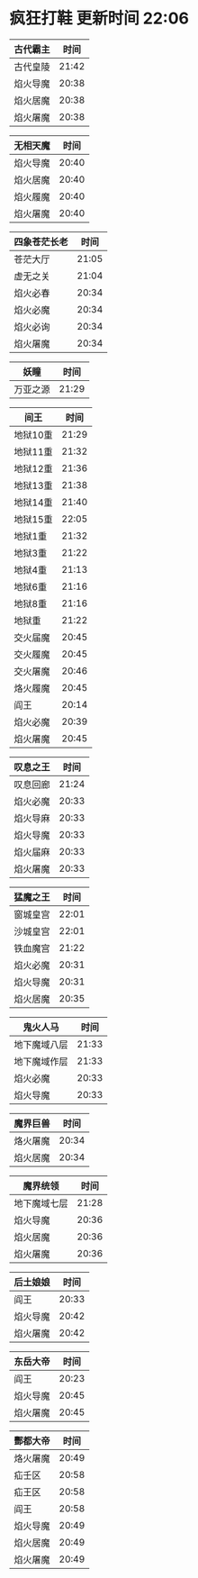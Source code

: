# 疯狂打鞋 更新时间 22:06

| 古代霸主   | 时间    |
|--------|-------|
| 古代皇陵 | 21:42 |
| 焰火导魔 | 20:38 |
| 焰火居魔 | 20:38 |
| 焰火屠魔 | 20:38 |

| 无相天魔   | 时间    |
|--------|-------|
| 焰火导魔 | 20:40 |
| 焰火居魔 | 20:40 |
| 焰火履魔 | 20:40 |
| 焰火屠魔 | 20:40 |

| 四象苍茫长老   | 时间    |
|--------|-------|
| 苍茫大厅 | 21:05 |
| 虚无之关 | 21:04 |
| 焰火必春 | 20:34 |
| 焰火必魔 | 20:34 |
| 焰火必询 | 20:34 |
| 焰火屠魔 | 20:34 |

| 妖瞳   | 时间    |
|--------|-------|
| 万亚之源 | 21:29 |

| 间王   | 时间    |
|--------|-------|
| 地狱10重 | 21:29 |
| 地狱11重 | 21:32 |
| 地狱12重 | 21:36 |
| 地狱13重 | 21:38 |
| 地狱14重 | 21:40 |
| 地狱15重 | 22:05 |
| 地狱1重 | 21:32 |
| 地狱3重 | 21:22 |
| 地狱4重 | 21:13 |
| 地狱6重 | 21:16 |
| 地狱8重 | 21:16 |
| 地狱重 | 21:22 |
| 交火届魔 | 20:45 |
| 交火履魔 | 20:45 |
| 交火屠魔 | 20:46 |
| 烙火履魔 | 20:45 |
| 阎王 | 20:14 |
| 焰火必魔 | 20:39 |
| 焰火屠魔 | 20:45 |

| 叹息之王   | 时间    |
|--------|-------|
| 叹息回廊 | 21:24 |
| 焰火必魔 | 20:33 |
| 焰火导麻 | 20:33 |
| 焰火导魔 | 20:33 |
| 焰火届麻 | 20:33 |
| 焰火屠魔 | 20:33 |

| 猛魔之王   | 时间    |
|--------|-------|
| 窗城皇宫 | 22:01 |
| 沙城皇宫 | 22:01 |
| 铁血魔宫 | 21:22 |
| 焰火必魔 | 20:31 |
| 焰火导魔 | 20:31 |
| 焰火居魔 | 20:35 |

| 鬼火人马   | 时间    |
|--------|-------|
| 地下魔域八层 | 21:33 |
| 地下魔域作层 | 21:33 |
| 焰火必魔 | 20:33 |
| 焰火导魔 | 20:33 |

| 魔界巨兽   | 时间    |
|--------|-------|
| 烙火屠魔 | 20:34 |
| 焰火居魔 | 20:34 |

| 魔界统领   | 时间    |
|--------|-------|
| 地下魔域七层 | 21:28 |
| 焰火导魔 | 20:36 |
| 焰火居魔 | 20:36 |
| 焰火屠魔 | 20:36 |

| 后土娘娘   | 时间    |
|--------|-------|
| 阎王 | 20:33 |
| 焰火导魔 | 20:42 |
| 焰火屠魔 | 20:42 |

| 东岳大帝   | 时间    |
|--------|-------|
| 阎王 | 20:23 |
| 焰火导魔 | 20:45 |
| 焰火屠魔 | 20:45 |

| 酆都大帝   | 时间    |
|--------|-------|
| 烙火屠魔 | 20:49 |
| 疝壬区 | 20:58 |
| 疝王区 | 20:58 |
| 阎王 | 20:58 |
| 焰火导魔 | 20:49 |
| 焰火居魔 | 20:49 |
| 焰火屠魔 | 20:49 |